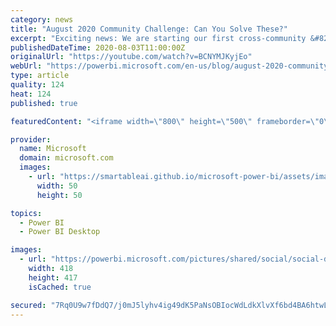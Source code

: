 ```yaml
---
category: news
title: "August 2020 Community Challenge: Can You Solve These?"
excerpt: "Exciting news: We are starting our first cross-community &#8216;Can You Solve These?&#8217; challenge."
publishedDateTime: 2020-08-03T11:00:00Z
originalUrl: "https://youtube.com/watch?v=BCNYMJKyjEo"
webUrl: "https://powerbi.microsoft.com/en-us/blog/august-2020-community-challenge-can-you-solve-these/"
type: article
quality: 124
heat: 124
published: true

featuredContent: "<iframe width=\"800\" height=\"500\" frameborder=\"0\" src=\"https://www.youtube.com/embed/BCNYMJKyjEo\" allow=\"accelerometer; autoplay; encrypted-media; gyroscope; picture-in-picture\" allowfullscreen></iframe>"

provider:
  name: Microsoft
  domain: microsoft.com
  images:
    - url: "https://smartableai.github.io/microsoft-power-bi/assets/images/organizations/microsoft.com-50x50.jpg"
      width: 50
      height: 50

topics:
  - Power BI
  - Power BI Desktop

images:
  - url: "https://powerbi.microsoft.com/pictures/shared/social/social-default-image.png"
    width: 418
    height: 417
    isCached: true

secured: "7Rq0U9w7fDdQ7/j0mJ5lyhv4ig49dK5PaNsOBIocWdLdkXlvXf6bd4BA6htwLaimKJD/yS6ZX3KoT9rG+w/m1HvAO+l/tjOKEPAsY1FLJKTVJALv9d/LM663MQuHYieeA/SldZgzMfJzgj71wsWLOyRooloLpTV+5Twx1ycFH00NUNMImLZ6Tnd4EeOdawqJg4Eomjy1LKhDVaT2iqienWTWkg60BOQgGFrKdDF1bKZd0DGhrbryekD89zAGCw6a1i0RJbnDM21jtwhPL4xCIdSkRd2oP2VrwwtBB+fj0dFeOJm/tCyVJtgwlVVAQaGWmD09+4xXEVyQfZ20ZZhI/gAsQcQZB1Nc6LgIw2T911SNeBH7jTzWWrhIc0be5/y/NlGuLdVvv3GiWgu95ZeX+SMbHRC6+NlOLpkTwMmEgDnZE9iJ5XAyXy80HhuDjo9nKZwOsccEdbqZzkcxQV9BhQ==;uNSL2QjSgvUHAZBhp5HJzQ=="
---
```


